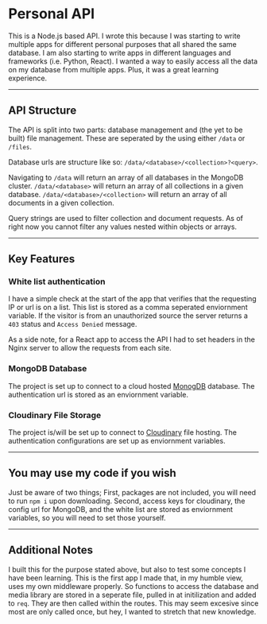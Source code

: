# Personal API
This is a Node.js based API. I wrote this because I was starting to write multiple apps for different personal purposes that all shared the same database. I am also starting to write apps in different languages and frameworks (i.e. Python, React). I wanted a way to easily access all the data on my database from multiple apps. Plus, it was a great learning experience.

***

## API Structure
The API is split into two parts: database management and (the yet to be built) file management. These are seperated by the using either `/data` or `/files`.

Database urls are structure like so: `/data/<database>/<collection>?<query>`.

Navigating to `/data` will return an array of all databases in the MongoDB cluster. `/data/<database>` will return an array of all collections in a given database. `/data/<database>/<collection>` will return an array of all documents in a given collection.

Query strings are used to filter collection and document requests. As of right now you cannot filter any values nested within objects or arrays.

***

## Key Features
### White list authentication
I have a simple check at the start of the app that verifies that the requesting IP or url is on a list. This list is stored as a comma seperated enviornment variable. If the visitor is from an unauthorized source the server returns a `403` status and `Access Denied` message.

As a side note, for a React app to access the API I had to set headers in the Nginx server to allow the requests from each site.
### MongoDB Database
The project is set up to connect to a cloud hosted [MonogDB](https://www.mongodb.com/ "MongoDB Webpage") database. The authentication url is stored as an enviornment variable.
### Cloudinary File Storage
The project is/will be set up to connect to [Cloudinary](https://cloudinary.com "Cloudinary Webpage") file hosting. The authentication configurations are set up as enviornment variables.

***

## You may use my code if you wish

Just be aware of two things; First, packages are not included, you will need to run `npm i` upon downloading. Second, access keys for cloudinary, the config url for MongoDB, and the white list are stored as enviornment variables, so you will need to set those yourself.

***

## Additional Notes
I built this for the purpose stated above, but also to test some concepts I have been learning. This is the first app I made that, in my humble view, uses my own middleware properly. So functions to access the database and media library are stored in a seperate file, pulled in at initilization and added to `req`. They are then called within the routes. This may seem excesive since most are only called once, but hey, I wanted to stretch that new knowledge.
